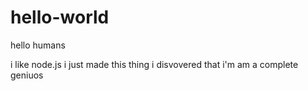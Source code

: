 # hello-world

hello humans 

i like node.js i just made this thing
i disvovered that i'm am a complete geniuos 
